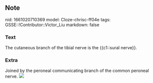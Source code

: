 ## Note
nid: 1661020710369
model: Cloze-chrisc-ff04e
tags: GSSE::!Contributor::Victor_Liu
markdown: false

### Text
The cutaneous branch of the tibial nerve is the {{c1::sural nerve}}.

### Extra
Joined by the peroneal communicating branch of the common peroneal
nerve. <img src= 
"urncambridge.orgidbinary20180406093801413-09209781316135815fig16_1.png">
